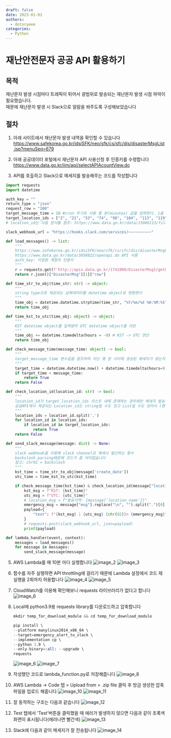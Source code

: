 ```yaml
---
draft: false
date: 2023-01-01
authors:
  - dotoryeee
categories:
  - Python
---
```

# 재난안전문자 공공 API 활용하기

## 목적
재난문자 발생 시점마다 트래픽이 튀어서 광범위로 발송되는 재난문자 발생 시점 파악이 필요했습니다.<br>
때문에 재난문자 발생 시 Slack으로 알람을 쏴주도록 구성해보았습니다
<!-- more -->
## 절차
1. 아래 사이트에서 재난문자 발생 내역을 확인할 수 있습니다<br>
   https://www.safekorea.go.kr/idsiSFK/neo/sfk/cs/sfc/dis/disasterMsgList.jsp?menuSeq=679

2. 아래 공공데이터 포털에서 재난문자 API 사용신청 후 인증키를 수령합니다<br>
   https://www.data.go.kr/iim/api/selectAPIAcountView.do

3. API를 호출하고 Slack으로 메세지를 발송해주는 코드를 작성합니다
```python title="emergency_alert_to_slack.py" linenums="1"
import requests
import datetime

auth_key = ""
return_type = "json"
request_row = "100"
target_message_time = 10 #cron 주기로 사용 할 분(minutes) 값을 입력한다. 1을 입력할 경우 최근 1분간 메시지만 전송한다.
target_location_ids = ["2", "21", "53", "74", "98", "104", "113", "119", "136", "162", "168", "179", "202", "217", "222", "238", "6474", "6474"]
# location_id는 다음 문서를 참조: https://www.data.go.kr/data/15066113/fileData.do 

slack_webhook_url = "https://hooks.slack.com/services/~~~~~~~~~~"

def load_messages() -> list: 
    """
    https://www.safekorea.go.kr/idsiSFK/neo/sfk/cs/sfc/dis/disasterMsgList.jsp?menuSeq=679 의 데이터 호출하는 함수
    https://www.data.go.kr/data/3058822/openapi.do API 사용
    auth_key: 이정원 계정의 인증키
    """
    r = requests.get(f'http://apis.data.go.kr/1741000/DisasterMsg3/getDisasterMsg1List?ServiceKey={auth_key}&type={return_type}&numOfRows={request_row}')
    return r.json()["DisasterMsg"][1]["row"]

def time_str_to_obj(time_str: str) -> object:
    """
    string type으로 제공되는 날짜데이터를 datetime object로 변환한다
    """
    time_obj = datetime.datetime.strptime(time_str, "%Y/%m/%d %H:%M:%S") #공공데이터 time format을 datetime object format으로 변환
    return time_obj

def time_kst_to_utc(time_obj: object) -> object:
    """
    KST datetime object를 입력받아 UTC datetime object를 리턴
    """
    time_obj += datetime.timedelta(hours = -9) # KST -> UTC 연산
    return time_obj

def check_message_time(message_time: object) -> bool:
    """
    target_message_time 변수값을 참조하여 지난 몇 분 사이에 생성된 메세지가 맞는지 검증한다 (timeWindow filtering)
    """
    target_time = datetime.datetime.now() + datetime.timedelta(hours=9) - datetime.timedelta(minutes = target_message_time)
    if target_time < message_time:
        return True
    return False

def check_location_id(location_id: str) -> bool:
    """
    location_id가 target_location_ids 리스트 내에 존재하는 경우에만 메세지 발송
    공공API에서 제공되는 Location_id는 string일 수도 있고 List일 수도 있어서 (랜덤) split 처리함
    """
    location_ids = location_id.split(',')
    for location_id in location_ids:
        if location_id in target_location_ids:
            return True
    return False

def send_slack_message(message: dict) -> None:
    """
    slack webhook을 이용해 slack channel로 메세시 발신하는 함수
    backslash parsing때문에 코드가 좀 어지럽습니다
    참고: chr92 = backslash
    """
    kst_time = time_str_to_obj(message['create_date'])
    utc_time = time_kst_to_utc(kst_time)

    if check_message_time(kst_time) & check_location_id(message["location_id"]):
        kst_msg = f"KST: {kst_time}"
        utc_msg = f"UTC: {utc_time}"
        # location_msg = f"발송지역: {message['location_name']}"
        emergency_msg = message["msg"].replace("\n", "").split(".")[0]
        payload={
            "text": f"{kst_msg} | {utc_msg} {chr(92)}n {emergency_msg}".replace("\\n", "\n")
        }
        # requests.post(slack_webhook_url, json=payload)
        print(payload)

def lambda_handler(event, context):
    messages = load_messages()
    for message in messages:
        send_slack_message(message)
```

5. AWS Lambda를 매 10분 마다 실행합니다
    ![image_2](Emergency_alert_to_slack/2.PNG)
    ![image_3](Emergency_alert_to_slack/3.PNG)

6. 함수를 자주 실행하면 API throttling에 걸리기 때문에 Lambda 설정에서 코드 재실행을 2회까지 허용합니다
    ![image_4](Emergency_alert_to_slack/4.PNG)
    ![image_5](Emergency_alert_to_slack/5.PNG)

7. CloudWatch를 이용해 확인해보니 requests 라이브러리가 없다고 합니다
    ![image_6](Emergency_alert_to_slack/6.PNG)

8. Local에 python3.9용 requests library를 다운로드하고 압축합니다
    ```s
    mkdir temp_for_download_module && cd temp_for_download_module

    pip install \
    --platform manylinux2014_x86_64 \
    --target=emergency_alert_to_slack \
    --implementation cp \
    --python 3.9 \
    --only-binary=:all: --upgrade \
    requests
    ```
    ![image_6](Emergency_alert_to_slack/6.PNG)
    ![image_7](Emergency_alert_to_slack/7.PNG)

9. 작성했던 코드로 lambda_function.py로 저장해줍니다
    ![image_8](Emergency_alert_to_slack/8.PNG)

10. AWS Lambda -> Code 탭 > Upload from > .zip file 클릭 후 방금 생성한 압축파일을 업로드 해줍니다
    ![image_10](Emergency_alert_to_slack/10.PNG)
    ![image_11](Emergency_alert_to_slack/11.PNG)

11. 잘 동작하는 구조는 다음과 같습니다
    ![image_12](Emergency_alert_to_slack/12.PNG)

12. Test 탭에서 'Test'버튼을 클릭했을 때 에러가 발생하지 않으면 다음과 같이 초록색 화면이 표시됩니다(에러나면 빨간색)
    ![image_13](Emergency_alert_to_slack/13.PNG)

13. Slack에 다음과 같이 메세지가 잘 전송됩니다
    ![image_14](Emergency_alert_to_slack/14.PNG)
